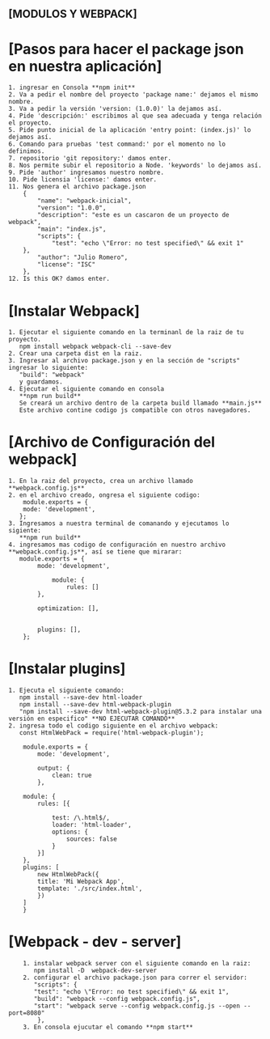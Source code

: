 ## [MODULOS Y WEBPACK]

# [Pasos para hacer el package json en nuestra aplicación]

    1. ingresar en Consola **npm init**
    2. Va a pedir el nombre del proyecto 'package name:' dejamos el mismo nombre.
    3. Va a pedir la versión 'version: (1.0.0)' la dejamos así.
    4. Pide 'descripción:' escribimos al que sea adecuada y tenga relación el proyecto.
    5. Pide punto inicial de la aplicación 'entry point: (index.js)' lo dejamos así.
    6. Comando para pruebas 'test command:' por el momento no lo definimos.
    7. repositorio 'git repository:' damos enter.
    8. Nos permite subir el repositorio a Node. 'keywords' lo dejamos así.
    9. Pide 'author' ingresamos nuestro nombre.
    10. Pide licensia 'license:' damos enter.
    11. Nos genera el archivo package.json
        {
            "name": "webpack-inicial",
            "version": "1.0.0",
            "description": "este es un cascaron de un proyecto de webpack",
            "main": "index.js",
            "scripts": {
                "test": "echo \"Error: no test specified\" && exit 1"
        },
            "author": "Julio Romero",
            "license": "ISC"
        },
    12. Is this OK? damos enter.

# [Instalar Webpack]

    1. Ejecutar el siguiente comando en la terminanl de la raiz de tu proyecto.
       npm install webpack webpack-cli --save-dev
    2. Crear una carpeta dist en la raiz.
    3. Ingresar al archivo package.json y en la sección de "scripts" ingresar lo siguiente:
       "build": "webpack"
       y guardamos.
    4. Ejecutar el siguiente comando en consola
       **npm run build**
       Se creará un archivo dentro de la carpeta build llamado **main.js**
       Este archivo contine codigo js compatible con otros navegadores.

# [Archivo de Configuración del webpack]

    1. En la raiz del proyecto, crea un archivo llamado **webpack.config.js**
    2. en el archivo creado, ongresa el siguiente codigo:
        module.exports = {
        mode: 'development',
       };
    3. Ingresamos a nuestra terminal de comanando y ejecutamos lo sigiente:
       **npm run build**
    4. ingresamos mas codigo de configuración en nuestro archivo **webpack.config.js**, así se tiene que mirarar:
       module.exports = {
            mode: 'development',

                module: {
                    rules: []
            },

            optimization: [],


            plugins: [],
        };

# [Instalar plugins]

    1. Ejecuta el siguiente comando:
       npm install --save-dev html-loader
       npm install --save-dev html-webpack-plugin
       "npm install --save-dev html-webpack-plugin@5.3.2 para instalar una versión en especifico" **NO EJECUTAR COMANDO**
    2. ingresa todo el codigo siguiente en el archivo webpack:
       const HtmlWebPack = require('html-webpack-plugin');
 
        module.exports = {
            mode: 'development',
 
            output: {
                clean: true
            },
 
        module: {
            rules: [{
 
                test: /\.html$/,
                loader: 'html-loader',
                options: {
                    sources: false
                }
            }]
        },
        plugins: [
            new HtmlWebPack({
            title: 'Mi Webpack App',
            template: './src/index.html',
            })
        ]
        }

# [Webpack - dev - server]

        1. instalar webpack server con el siguiente comando en la raiz:
           npm install -D  webpack-dev-server
        2. configurar el archivo package.json para correr el servidor:
           "scripts": {
           "test": "echo \"Error: no test specified\" && exit 1",
           "build": "webpack --config webpack.config.js",
           "start": "webpack serve --config webpack.config.js --open --port=8080"
            },
        3. En consola ejucutar el comando **npm start**
